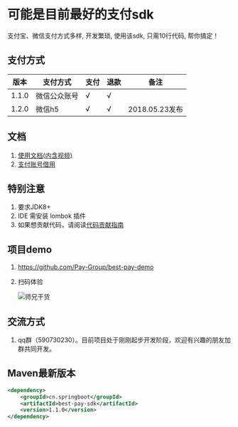 # 可能是目前最好的支付sdk
支付宝、微信支付方式多样, 开发繁琐, 使用该sdk, 只需10行代码, 帮你搞定！

## 支付方式

版本 | 支付方式 | 支付 | 退款 | 备注
---- | ----- | --- |---- | ---
1.1.0 | 微信公众账号 | √ | √ | 
1.2.0 | 微信h5 | √ | √ | 2018.05.23发布

## 文档
1. [使用文档(内含视频)](https://github.com/Pay-Group/best-pay-sdk/blob/master/doc/use.md)
2. [支付账号借用](https://github.com/Pay-Group/best-pay-sdk/blob/master/doc/borrowAccount.md)

## 特别注意
1. 要求JDK8+
2. IDE 需安装 lombok 插件
3. 如果想贡献代码，请阅读[代码贡献指南](https://github.com/Pay-Group/best-pay-sdk/blob/master/doc/CONTRIBUTION.md)

## 项目demo
1. https://github.com/Pay-Group/best-pay-demo
2. 扫码体验
    
    ![师兄干货](https://github.com/Pay-Group/best-pay-sdk/blob/master/doc/weixin.jpg)

## 交流方式
1. qq群（590730230）。目前项目处于刚刚起步开发阶段，欢迎有兴趣的朋友加群共同开发。


## Maven最新版本
```xml
<dependency>
    <groupId>cn.springboot</groupId>
    <artifactId>best-pay-sdk</artifactId>
    <version>1.1.0</version>
</dependency>
```




